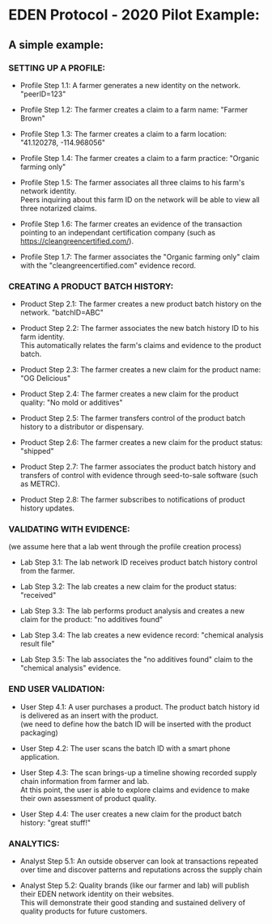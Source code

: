 # EDEN Protocol - 2020 Pilot Example:

## A simple example:

### SETTING UP A PROFILE:

- Profile Step 1.1: A farmer generates a new identity on the network. "peerID=123"

- Profile Step 1.2: The farmer creates a claim to a farm name: "Farmer Brown"

- Profile Step 1.3: The farmer creates a claim to a farm location: "41.120278, -114.968056"

- Profile Step 1.4: The farmer creates a claim to a farm practice: "Organic farming only"

- Profile Step 1.5: The farmer associates all three claims to his farm's network identity.
              <br> Peers inquiring about this farm ID on the network will be able to view all three notarized claims.

- Profile Step 1.6: The farmer creates an evidence of the transaction pointing to an independant certification company (such as https://cleangreencertified.com/).

- Profile Step 1.7: The farmer associates the "Organic farming only" claim with the "cleangreencertified.com" evidence record.

### CREATING A PRODUCT BATCH HISTORY:

- Product Step 2.1: The farmer creates a new product batch history on the network. "batchID=ABC"

- Product Step 2.2: The farmer associates the new batch history ID to his farm identity.
               <br> This automatically relates the farm's claims and evidence to the product batch.

- Product Step 2.3: The farmer creates a new claim for the product name: "OG Delicious"

- Product Step 2.4: The farmer creates a new claim for the product quality: "No mold or additives"

- Product Step 2.5: The farmer transfers control of the product batch history to a distributor or dispensary.

- Product Step 2.6: The farmer creates a new claim for the product status: "shipped"

- Product Step 2.7: The farmer associates the product batch history and transfers of control with evidence through seed-to-sale software (such as METRC).

- Product Step 2.8: The farmer subscribes to notifications of product history updates.

### VALIDATING WITH EVIDENCE:

(we assume here that a lab went through the profile creation process)

- Lab Step 3.1: The lab network ID receives product batch history control from the farmer.

- Lab Step 3.2: The lab creates a new claim for the product status: "received"

- Lab Step 3.3: The lab performs product analysis and creates a new claim for the product: "no additives found"

- Lab Step 3.4: The lab creates a new evidence record: "chemical analysis result file"

- Lab Step 3.5: The lab associates the "no additives found" claim to the "chemical analysis" evidence.

### END USER VALIDATION:

- User Step 4.1: A user purchases a product. The product batch history id is delivered as an insert with the product.
            <br> (we need to define how the batch ID will be inserted with the product packaging)

- User Step 4.2: The user scans the batch ID with a smart phone application.

- User Step 4.3: The scan brings-up a timeline showing recorded supply chain information from farmer and lab.
            <br> At this point, the user is able to explore claims and evidence to make their own assessment of product quality.

- User Step 4.4: The user creates a new claim for the product batch history: "great stuff!"

### ANALYTICS:

- Analyst Step 5.1: An outside observer can look at transactions repeated over time and discover patterns and reputations across the supply chain

- Analyst Step 5.2: Quality brands (like our farmer and lab) will publish their EDEN network identity on their websites.
               <br> This will demonstrate their good standing and sustained delivery of quality products for future customers.

